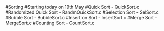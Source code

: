 #Sorting 
#Starting today on 19th May
#Quick Sort - QuickSort.c
#Randomized Quick Sort - RandmQuickSort.c
#Selection Sort - SelSort.c
#Bubble Sort - BubbleSort.c
#Insertion Sort - InsertSort.c
#Merge Sort - MergeSort.c
#Counting Sort - CountSort.c
